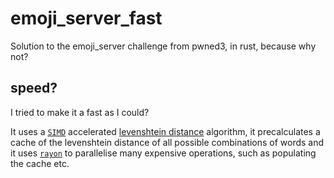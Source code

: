 # emoji_server_fast
Solution to the emoji_server challenge from pwned3, in rust, because why not?

## speed?
I tried to make it a fast as I could?

It uses a [`SIMD`](https://en.wikipedia.org/wiki/Single_instruction,_multiple_data) accelerated
[levenshtein distance](https://github.com/Daniel-Liu-c0deb0t/triple_accel) algorithm, it precalculates a cache of the levenshtein distance of all possible combinations of words
and it uses [`rayon`](https://docs.rs/rayon/latest/rayon/) to parallelise many expensive operations, such as populating the cache etc.
